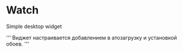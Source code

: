 # Watch
Simple desktop widget

'''
Виджет настраивается добавлением в атозагрузку и установкой обоев.
'''
